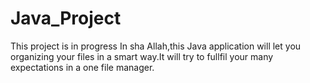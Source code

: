 # Java_Project
This project is in progress
In sha Allah,this Java application will let you organizing your files in a smart way.It will try to fullfil your many expectations in a one file manager.
